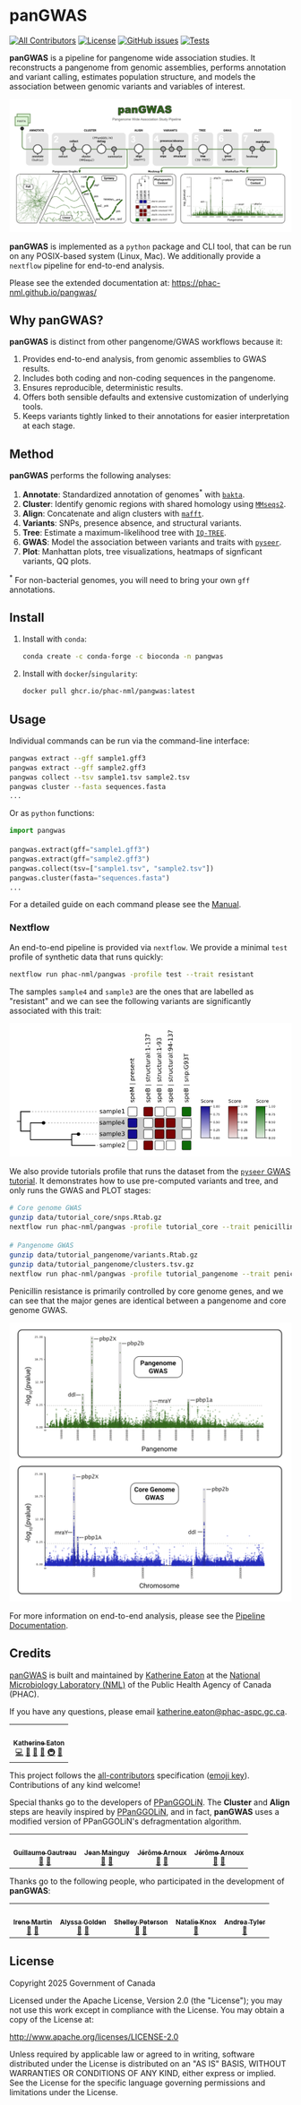# panGWAS

[![All Contributors](https://img.shields.io/badge/all_contributors-10-orange.svg?style=flat-square)](#credits)
[![License](https://img.shields.io/badge/License-Apache_2.0-blue.svg)](https://github.com/phac-nml/pangwas/blob/master/LICENSE)
[![GitHub issues](https://img.shields.io/github/issues/phac-nml/pangwas.svg)](https://github.com/phac-nml/pangwas/issues)
[![Tests](https://github.com/phac-nml/pangwas/actions/workflows/test.yaml/badge.svg)](https://github.com/phac-nml/pangwas/actions/workflows/test.yaml)


**panGWAS** is a pipeline for pangenome wide association studies. It reconstructs a pangenome from genomic assemblies, performs annotation and variant calling, estimates population structure, and models the association between genomic variants and variables of interest.

![](docs/images/pipeline.png)

**panGWAS** is implemented as a `python` package and CLI tool, that can be run on any POSIX-based system (Linux, Mac). We additionally provide a `nextflow` pipeline for end-to-end analysis.

Please see the extended documentation at: <https://phac-nml.github.io/pangwas/>

## Why panGWAS?

**panGWAS** is distinct from other pangenome/GWAS workflows because it:

1. Provides end-to-end analysis, from genomic assemblies to GWAS results.
1. Includes both coding and non-coding sequences in the pangenome.
1. Ensures reproducible, deterministic results.
1. Offers both sensible defaults and extensive customization of underlying tools.
1. Keeps variants tightly linked to their annotations for easier interpretation at each stage.

## Method

**panGWAS** performs the following analyses:

1. **Annotate**: Standardized annotation of genomes<sup>*</sup> with [`bakta`](https://github.com/oschwengers/bakta).
1. **Cluster**: Identify genomic regions with shared homology using [`MMseqs2`](https://github.com/soedinglab/mmseqs2).
1. **Align**: Concatenate and align clusters with [`mafft`](https://mafft.cbrc.jp/).
1. **Variants**: SNPs, presence absence, and structural variants.
1. **Tree**: Estimate a maximum-likelihood tree with [`IQ-TREE`](http://www.iqtree.org/).
1. **GWAS**: Model the association between variants and traits with [`pyseer`](https://pyseer.readthedocs.io/en/master/index.html).
1. **Plot**: Manhattan plots, tree visualizations, heatmaps of signficant variants, QQ plots.

<sup>*</sup> For non-bacterial genomes, you will need to bring your own `gff` annotations.

## Install

1. Install with `conda`:

    ```bash
    conda create -c conda-forge -c bioconda -n pangwas
    ```

1. Install with `docker`/`singularity`:

    ```bash
    docker pull ghcr.io/phac-nml/pangwas:latest
    ```

## Usage

Individual commands can be run via the command-line interface:

```bash
pangwas extract --gff sample1.gff3
pangwas extract --gff sample2.gff3
pangwas collect --tsv sample1.tsv sample2.tsv
pangwas cluster --fasta sequences.fasta
...
```

Or as `python` functions:

```python
import pangwas

pangwas.extract(gff="sample1.gff3")
pangwas.extract(gff="sample2.gff3")
pangwas.collect(tsv=["sample1.tsv", "sample2.tsv"])
pangwas.cluster(fasta="sequences.fasta")
...
```

For a detailed guide on each command please see the [Manual](https://phac-nml.github.io/pangwas/manual/table_of_contents.html).

### Nextflow

An end-to-end pipeline is provided via `nextflow`. We provide a minimal `test` profile of synthetic data that runs quickly:

```bash
nextflow run phac-nml/pangwas -profile test --trait resistant
```

The samples `sample4` and `sample3` are the ones that are labelled as "resistant" and we can see the following variants are significantly associated with this trait:

![](docs/images/test_resistant_heatmap.png)

We also provide tutorials profile that runs the dataset from the [`pyseer` GWAS tutorial](https://pyseer.readthedocs.io/en/master/tutorial.html). It demonstrates how to use pre-computed variants and tree, and only runs the GWAS and PLOT stages:

```bash
# Core genome GWAS
gunzip data/tutorial_core/snps.Rtab.gz
nextflow run phac-nml/pangwas -profile tutorial_core --trait penicillin

# Pangenome GWAS
gunzip data/tutorial_pangenome/variants.Rtab.gz
gunzip data/tutorial_pangenome/clusters.tsv.gz
nextflow run phac-nml/pangwas -profile tutorial_pangenome --trait penicillin
```

Penicillin resistance is primarily controlled by core genome genes, and we can see that the major genes are identical between a pangenome and core genome GWAS.

![](docs/images/core_vs_pangenome.png)

For more information on end-to-end analysis, please see the [Pipeline Documentation](https://phac-nml.github.io/pangwas/pipeline/pipeline.html).

## Credits

[panGWAS](https://github.com/phac-nml/pangwas) is built and maintained by [Katherine Eaton](https://ktmeaton.github.io/) at the [National Microbiology Laboratory (NML)](https://github.com/phac-nml) of the Public Health Agency of Canada (PHAC).

If you have any questions, please email katherine.eaton@phac-aspc.gc.ca.

<table>
  <tr>
    <td align="center"><a href="https://ktmeaton.github.io"><img src="https://s.gravatar.com/avatar/0b9dc28b3e64b59f5ce01e809d214a4e?s=80" width="100px;" alt=""/><br /><sub><b>Katherine Eaton</b></sub></a><br /><a href="https://github.com/phac-nml/pangwas/commits?author=ktmeaton" title="Code">💻</a> <a href="https://github.com/phac-nml/pangwas/commits?author=ktmeaton" title="Documentation">📖</a> <a href="#design-ktmeaton" title="Design">🎨</a> <a href="#ideas-ktmeaton" title="Ideas, Planning, & Feedback">🤔</a> <a href="#infra-ktmeaton" title="Infrastructure (Hosting, Build-Tools, etc)">🚇</a> <a href="#maintenance-ktmeaton" title="Maintenance">🚧</a></td>
  </tr>
</table>

This project follows the [all-contributors](https://github.com/all-contributors/all-contributors) specification ([emoji key](https://allcontributors.org/docs/en/emoji-key)). Contributions of any kind welcome!

Special thanks go to the developers of [PPanGGOLiN](https://github.com/labgem/PPanGGOLiN). The **Cluster** and **Align** steps are heavily inspired by [PPanGGOLiN](https://github.com/labgem/PPanGGOLiN), and in fact, **panGWAS** uses a modified version of PPanGGOLiN's defragmentation algorithm.

<table>
  <tr>
    <td align="center">
      <a href="https://github.com/ggautreau"><img src="https://avatars.githubusercontent.com/u/17834092?v=4&s=100" width="100px;" alt=""/>
        <br />
        <sub><b>Guillaume Gautreau</b></sub>
      </a>
      <br />
      <a href="https://github.com/labgem/PPanGGOLiN" title="Design: PPanGGOLiN">🎨</a>
      <a href="https://github.com/labgem/PPanGGOLiN" title="Ideas: PPanGGOLiN">🤔</a>
    </td>
    <td align="center">
      <a href="https://github.com/JeanMainguy"><img src="https://avatars.githubusercontent.com/u/28706177?v=4&s=100" width="100px;" alt=""/>
        <br />
        <sub><b>Jean Mainguy</b></sub>
      </a>
      <br />
      <a href="https://github.com/labgem/PPanGGOLiN" title="Design: PPanGGOLiN">🎨</a>
      <a href="https://github.com/labgem/PPanGGOLiN" title="Ideas: PPanGGOLiN">🤔</a>
    </td>    
    <td align="center">
      <a href="https://github.com/jpjarnoux"><img src="https://avatars.githubusercontent.com/u/39793176?v=4&s=100" width="100px;" alt=""/>
        <br />
        <sub><b>Jérôme Arnoux</b></sub>
      </a>
      <br />
      <a href="https://github.com/labgem/PPanGGOLiN" title="Design: PPanGGOLiN">🎨</a>
      <a href="https://github.com/labgem/PPanGGOLiN" title="Ideas: PPanGGOLiN">🤔</a>
    </td>
    <td align="center">
      <a href="https://github.com/axbazin"><img src="https://avatars.githubusercontent.com/u/30264003?v=4&s=100" width="100px;" alt=""/>
        <br />
        <sub><b>Jérôme Arnoux</b></sub>
      </a>
      <br />
      <a href="https://github.com/labgem/PPanGGOLiN" title="Design: PPanGGOLiN">🎨</a>
      <a href="https://github.com/labgem/PPanGGOLiN" title="Ideas: PPanGGOLiN">🤔</a>
    </td>
  </tr>
</table>

Thanks go to the following people, who participated in the development of **panGWAS**:

<table>
  <tr>
    <td align="center">
      <a href="https://github.com/phac-nml"><img src="https://ui-avatars.com/api/?name=IMartin?s=100" width="100px;" alt=""/>
        <br />
        <sub><b>Irene Martin</b></sub>
      </a>
      <br />
      <a href="https://github.com/phac-nml" title="Design: GWAS">🎨</a>      
      <a href="https://github.com/phac-nml" title="Data: iGAS">🔣</a>
    </td>
    <td align="center">
      <a href="https://github.com/phac-nml"><img src="https://ui-avatars.com/api/?name=AGolden?s=100" width="100px;" alt=""/>
        <br />
        <sub><b>Alyssa Golden</b></sub>
      </a>
      <br />
      <a href="https://github.com/phac-nml" title="Design: GWAS">🎨</a>      
      <a href="https://github.com/phac-nml" title="Data: iGAS">🔣</a>
    </td>  
    <td align="center">
      <a href="https://github.com/
ShelleyPeterson"><img src="https://avatars.githubusercontent.com/u/37002890?v=4&s=100" width="100px;" alt=""/>
        <br />
        <sub><b>Shelley Peterson</b></sub>
      </a>
      <br />
      <a href="https://github.com/phac-nml" title="Design: GWAS">🎨</a>      
      <a href="https://github.com/ShelleyPeterson" title="Data: iGAS">🔣</a>
    </td>
    <td align="center">
      <a href="https://github.com/phac-nml"><img src="https://ui-avatars.com/api/?name=NKnox?s=100" width="100px;" alt=""/>
        <br />
        <sub><b>Natalie Knox</b></sub>
      </a>
      <br />
      <a href="https://github.com/phac-nml" title="Design: GWAS">🎨</a>
    </td>
    <td align="center">
      <a href="https://github.com/phac-nml"><img src="https://ui-avatars.com/api/?name=ATyler?s=100" width="100px;" alt=""/>
        <br />
        <sub><b>Andrea Tyler</b></sub>
      </a>
      <br />
      <a href="https://github.com/phac-nml" title="Design: GWAS">🎨</a>
    </td>
  </tr>
</table>

## License

Copyright 2025 Government of Canada

Licensed under the Apache License, Version 2.0 (the "License"); you may not use this work except in compliance with the License. You may obtain a copy of the License at:

http://www.apache.org/licenses/LICENSE-2.0

Unless required by applicable law or agreed to in writing, software distributed under the License is distributed on an "AS IS" BASIS, WITHOUT WARRANTIES OR CONDITIONS OF ANY KIND, either express or implied. See the License for the specific language governing permissions and limitations under the License.
